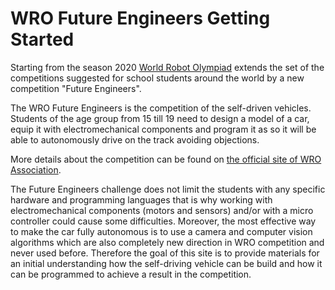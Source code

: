# WRO Future Engineers Getting Started

Starting from the season 2020 [World Robot Olympiad](https://wro-association.org/association/introduction) extends the set of the competitions suggested for school students around the world by a new competition "Future Engineers".

The WRO Future Engineers is the competition of the self-driven vehicles. Students of the age group from 15 till 19 need to design a model of a car, equip it with electromechanical components and program it as so it will be able to autonomously drive on the track avoiding objections.

More details about the competition can be found on [the official site of WRO Association](https://wro-association.org/competition/new-competition-formats/future-engineers).

The Future Engineers challenge does not limit the students with any specific hardware and programming languages that is why working with electromechanical components (motors and sensors) and/or with a micro controller could cause some difficulties. Moreover, the most effective way to make the car fully autonomous is to use a camera and computer vision algorithms which are also completely new direction in WRO competition and never used before. Therefore the goal of this site is to provide materials for an initial understanding how the self-driving vehicle can be build and how it can be programmed to achieve a result in the competition.